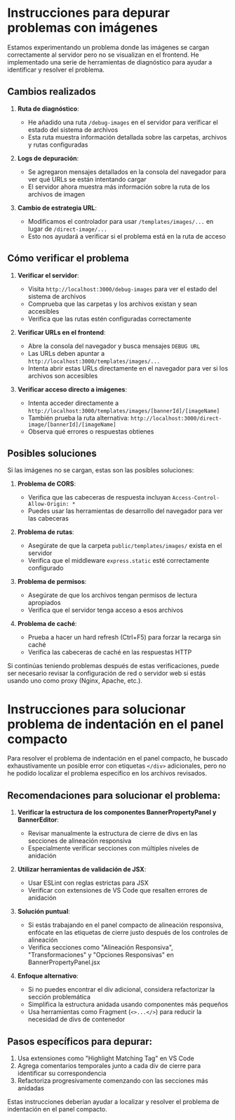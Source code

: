 # Instrucciones para depurar problemas con imágenes

Estamos experimentando un problema donde las imágenes se cargan correctamente al servidor pero no se visualizan en el frontend. He implementado una serie de herramientas de diagnóstico para ayudar a identificar y resolver el problema.

## Cambios realizados

1. **Ruta de diagnóstico**:
   - He añadido una ruta `/debug-images` en el servidor para verificar el estado del sistema de archivos
   - Esta ruta muestra información detallada sobre las carpetas, archivos y rutas configuradas

2. **Logs de depuración**:
   - Se agregaron mensajes detallados en la consola del navegador para ver qué URLs se están intentando cargar
   - El servidor ahora muestra más información sobre la ruta de los archivos de imagen

3. **Cambio de estrategia URL**:
   - Modificamos el controlador para usar `/templates/images/...` en lugar de `/direct-image/...`
   - Esto nos ayudará a verificar si el problema está en la ruta de acceso

## Cómo verificar el problema

1. **Verificar el servidor**:
   - Visita `http://localhost:3000/debug-images` para ver el estado del sistema de archivos
   - Comprueba que las carpetas y los archivos existan y sean accesibles
   - Verifica que las rutas estén configuradas correctamente

2. **Verificar URLs en el frontend**:
   - Abre la consola del navegador y busca mensajes `DEBUG URL`
   - Las URLs deben apuntar a `http://localhost:3000/templates/images/...`
   - Intenta abrir estas URLs directamente en el navegador para ver si los archivos son accesibles

3. **Verificar acceso directo a imágenes**:
   - Intenta acceder directamente a `http://localhost:3000/templates/images/[bannerId]/[imageName]`
   - También prueba la ruta alternativa: `http://localhost:3000/direct-image/[bannerId]/[imageName]`
   - Observa qué errores o respuestas obtienes

## Posibles soluciones

Si las imágenes no se cargan, estas son las posibles soluciones:

1. **Problema de CORS**:
   - Verifica que las cabeceras de respuesta incluyan `Access-Control-Allow-Origin: *`
   - Puedes usar las herramientas de desarrollo del navegador para ver las cabeceras

2. **Problema de rutas**:
   - Asegúrate de que la carpeta `public/templates/images/` exista en el servidor
   - Verifica que el middleware `express.static` esté correctamente configurado

3. **Problema de permisos**:
   - Asegúrate de que los archivos tengan permisos de lectura apropiados
   - Verifica que el servidor tenga acceso a esos archivos

4. **Problema de caché**:
   - Prueba a hacer un hard refresh (Ctrl+F5) para forzar la recarga sin caché
   - Verifica las cabeceras de caché en las respuestas HTTP

Si continúas teniendo problemas después de estas verificaciones, puede ser necesario revisar la configuración de red o servidor web si estás usando uno como proxy (Nginx, Apache, etc.).

# Instrucciones para solucionar problema de indentación en el panel compacto

Para resolver el problema de indentación en el panel compacto, he buscado exhaustivamente un posible error con etiquetas `</div>` adicionales, pero no he podido localizar el problema específico en los archivos revisados.

## Recomendaciones para solucionar el problema:

1. **Verificar la estructura de los componentes BannerPropertyPanel y BannerEditor**:
   - Revisar manualmente la estructura de cierre de divs en las secciones de alineación responsiva
   - Especialmente verificar secciones con múltiples niveles de anidación

2. **Utilizar herramientas de validación de JSX**:
   - Usar ESLint con reglas estrictas para JSX
   - Verificar con extensiones de VS Code que resalten errores de anidación

3. **Solución puntual**:
   - Si estás trabajando en el panel compacto de alineación responsiva, enfócate en las etiquetas de cierre justo después de los controles de alineación
   - Verifica secciones como "Alineación Responsiva", "Transformaciones" y "Opciones Responsivas" en BannerPropertyPanel.jsx

4. **Enfoque alternativo**:
   - Si no puedes encontrar el div adicional, considera refactorizar la sección problemática
   - Simplifica la estructura anidada usando componentes más pequeños
   - Usa herramientas como Fragment (`<>...</>`) para reducir la necesidad de divs de contenedor

## Pasos específicos para depurar:

1. Usa extensiones como "Highlight Matching Tag" en VS Code
2. Agrega comentarios temporales junto a cada div de cierre para identificar su correspondencia
3. Refactoriza progresivamente comenzando con las secciones más anidadas

Estas instrucciones deberían ayudar a localizar y resolver el problema de indentación en el panel compacto.
